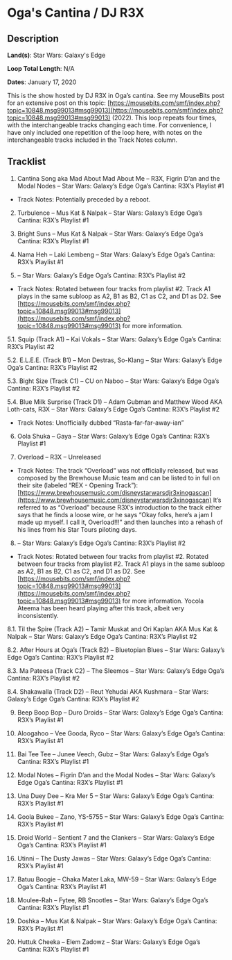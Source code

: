 # Oga's Cantina / DJ R3X

## Description

**Land(s)**: Star Wars: Galaxy's Edge

**Loop Total Length**: N/A

**Dates**: January 17, 2020

This is the show hosted by DJ R3X in Oga’s cantina. See my MouseBits post for an extensive post on this topic: [https://mousebits.com/smf/index.php?topic=10848.msg99013#msg99013](https://mousebits.com/smf/index.php?topic=10848.msg99013#msg99013) (2022). This loop repeats four times, with the interchangeable tracks changing each time. For convenience, I have only included one repetition of the loop here, with notes on the interchangeable tracks included in the Track Notes column.

## Tracklist

1. Cantina Song aka Mad About Mad About Me – R3X, Figrin D’an and the Modal Nodes – Star Wars: Galaxy’s Edge Oga’s Cantina: R3X’s Playlist #1
- Track Notes: Potentially preceded by a reboot.

2. Turbulence – Mus Kat & Nalpak – Star Wars: Galaxy’s Edge Oga’s Cantina: R3X’s Playlist #1


3. Bright Suns – Mus Kat & Nalpak – Star Wars: Galaxy’s Edge Oga’s Cantina: R3X’s Playlist #1


4. Nama Heh – Laki Lembeng – Star Wars: Galaxy’s Edge Oga’s Cantina: R3X’s Playlist #1


5. <Interchangeable Track> – Star Wars: Galaxy’s Edge Oga’s Cantina: R3X’s Playlist #2
- Track Notes: Rotated between four tracks from playlist #2. Track A1 plays in the same subloop as A2, B1 as B2, C1 as C2, and D1 as D2. See [https://mousebits.com/smf/index.php?topic=10848.msg99013#msg99013](https://mousebits.com/smf/index.php?topic=10848.msg99013#msg99013) for more information.

5.1. Squip (Track A1) – Kai Vokals – Star Wars: Galaxy’s Edge Oga’s Cantina: R3X’s Playlist #2


5.2. E.L.E.E. (Track B1) – Mon Destras, So-Klang – Star Wars: Galaxy’s Edge Oga’s Cantina: R3X’s Playlist #2


5.3. Bight Size (Track C1) – CU on Naboo – Star Wars: Galaxy’s Edge Oga’s Cantina: R3X’s Playlist #2


5.4. Blue Milk Surprise (Track D1) – Adam Gubman and Matthew Wood AKA Loth-cats, R3X – Star Wars: Galaxy’s Edge Oga’s Cantina: R3X’s Playlist #2
- Track Notes: Unofficially dubbed “Rasta-far-far-away-ian”

6. Oola Shuka – Gaya – Star Wars: Galaxy’s Edge Oga’s Cantina: R3X’s Playlist #1


7. Overload – R3X – Unreleased
- Track Notes: The track “Overload” was not officially released, but was composed by the Brewhouse Music team and can be listed to in full on their site (labeled “REX - Opening Track”):
[https://www.brewhousemusic.com/disneystarwarsdjr3xinogascan](https://www.brewhousemusic.com/disneystarwarsdjr3xinogascan)
It’s referred to as “Overload” because R3X’s introduction to the track either says that he finds a loose wire, or he says “Okay folks, here’s a jam I made up myself. I call it, Overload!!!” and then launches into a rehash of his lines from his Star Tours piloting days.

8. <Interchangeable Track> – Star Wars: Galaxy’s Edge Oga’s Cantina: R3X’s Playlist #2
- Track Notes: Rotated between four tracks from playlist #2. Rotated between four tracks from playlist #2. Track A1 plays in the same subloop as A2, B1 as B2, C1 as C2, and D1 as D2. See [https://mousebits.com/smf/index.php?topic=10848.msg99013#msg99013](https://mousebits.com/smf/index.php?topic=10848.msg99013#msg99013) for more information. Yocola Ateema has been heard playing after this track, albeit very inconsistently.

8.1. Til the Spire (Track A2) – Tamir Muskat and Ori Kaplan AKA Mus Kat & Nalpak – Star Wars: Galaxy’s Edge Oga’s Cantina: R3X’s Playlist #2


8.2. After Hours at Oga’s (Track B2) – Bluetopian Blues – Star Wars: Galaxy’s Edge Oga’s Cantina: R3X’s Playlist #2


8.3. Ma Pateesa (Track C2) – The Sleemos – Star Wars: Galaxy’s Edge Oga’s Cantina: R3X’s Playlist #2


8.4. Shakawalla (Track D2) – Reut Yehudai AKA Kushmara – Star Wars: Galaxy’s Edge Oga’s Cantina: R3X’s Playlist #2


9. Beep Boop Bop – Duro Droids – Star Wars: Galaxy’s Edge Oga’s Cantina: R3X’s Playlist #1


10. Aloogahoo – Vee Gooda, Ryco – Star Wars: Galaxy’s Edge Oga’s Cantina: R3X’s Playlist #1


11. Bai Tee Tee – Junee Veech, Gubz – Star Wars: Galaxy’s Edge Oga’s Cantina: R3X’s Playlist #1


12. Modal Notes – Figrin D’an and the Modal Nodes – Star Wars: Galaxy’s Edge Oga’s Cantina: R3X’s Playlist #1


13. Una Duey Dee – Kra Mer 5 – Star Wars: Galaxy’s Edge Oga’s Cantina: R3X’s Playlist #1


14. Goola Bukee – Zano, YS-5755 – Star Wars: Galaxy’s Edge Oga’s Cantina: R3X’s Playlist #1


15. Droid World – Sentient 7 and the Clankers – Star Wars: Galaxy’s Edge Oga’s Cantina: R3X’s Playlist #1


16. Utinni – The Dusty Jawas – Star Wars: Galaxy’s Edge Oga’s Cantina: R3X’s Playlist #1


17. Batuu Boogie – Chaka Mater Laka, MW-59 – Star Wars: Galaxy’s Edge Oga’s Cantina: R3X’s Playlist #1


18. Moulee-Rah – Fytee, RB Snootles – Star Wars: Galaxy’s Edge Oga’s Cantina: R3X’s Playlist #1


19. Doshka – Mus Kat & Nalpak – Star Wars: Galaxy’s Edge Oga’s Cantina: R3X’s Playlist #1


20. Huttuk Cheeka – Elem Zadowz – Star Wars: Galaxy’s Edge Oga’s Cantina: R3X’s Playlist #1

